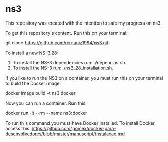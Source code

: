 # ns3
This repository was created with the intention to safe my progress on ns3.

To get this repository's content. Run this on your terminal:

git clone https://github.com/rcmuniz1994/ns3.git

To install a new NS-3.28:

1) To install the NS-3 dependencies run: ./depencias.sh. 
2) To install the NS-3 run: ./ns3_28_installation.sh.

If you like to run the NS3 on a container, you must run this on your terminal to build the Docker image:

docker image build -t ns3:docker

Now you can run a container. Run this:

docker run -it --rm --name ns3:docker

To run this command you must have Docker installed. To install Docker, access this: https://github.com/gomex/docker-para-desenvolvedores/blob/master/manuscript/instalacao.md
